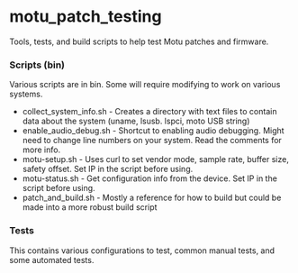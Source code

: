 # motu_patch_testing
Tools, tests, and build scripts to help test Motu patches and firmware. 

### Scripts (bin)

Various scripts are in bin. Some will require modifying to work on various systems.

* collect_system_info.sh - Creates a directory with text files to contain data about the system (uname, lsusb. lspci, moto USB string)
* enable_audio_debug.sh - Shortcut to enabling audio debugging. Might need to change line numbers on your system. Read the comments for more info.
* motu-setup.sh - Uses curl to set vendor mode, sample rate, buffer size, safety offset. Set IP in the script before using.
* motu-status.sh - Get configuration info from the device. Set IP in the script before using.
* patch_and_build.sh - Mostly a reference for how to build but could be made into a more robust build script

### Tests

This contains various configurations to test, common manual tests, and some automated tests.

